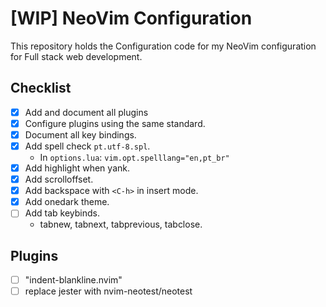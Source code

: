 # [WIP] NeoVim Configuration

This repository holds the Configuration code for my NeoVim configuration for Full stack web development.

## Checklist
- [x] Add and document all plugins
- [x] Configure plugins using the same standard.
- [x] Document all key bindings.
- [x] Add spell check `pt.utf-8.spl`.
    - In `options.lua`: `vim.opt.spelllang="en,pt_br"`
- [x] Add highlight when yank.
- [x] Add scrolloffset.
- [x] Add backspace with `<C-h>` in insert mode.
- [x] Add onedark theme.
- [ ] Add tab keybinds.
    - tabnew, tabnext, tabprevious, tabclose.
## Plugins

- [ ] "indent-blankline.nvim"
- [ ] replace jester with nvim-neotest/neotest
